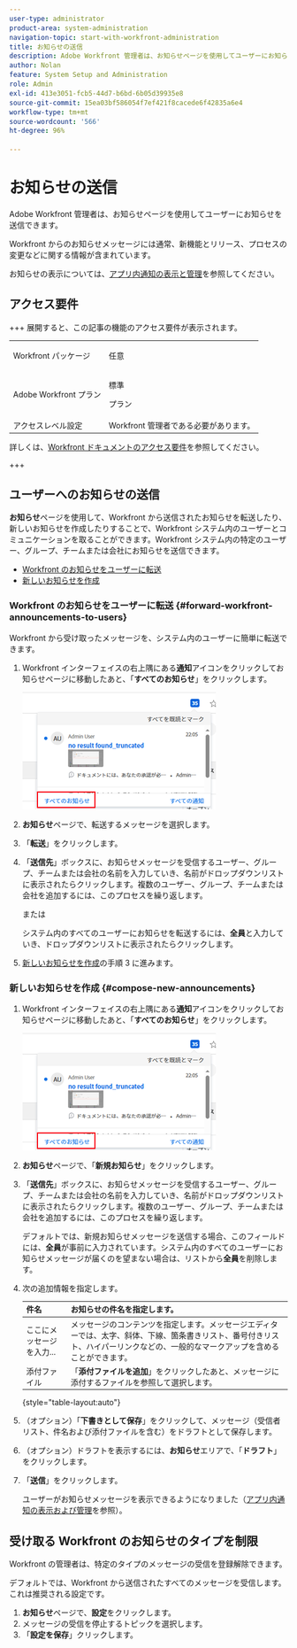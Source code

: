```yaml
---
user-type: administrator
product-area: system-administration
navigation-topic: start-with-workfront-administration
title: お知らせの送信
description: Adobe Workfront 管理者は、お知らせページを使用してユーザーにお知らせを送信できます。
author: Nolan
feature: System Setup and Administration
role: Admin
exl-id: 413e3051-fcb5-44d7-b6bd-6b05d39935e8
source-git-commit: 15ea03bf586054f7ef421f8cacede6f42835a6e4
workflow-type: tm+mt
source-wordcount: '566'
ht-degree: 96%

---
```


# お知らせの送信

Adobe Workfront 管理者は、お知らせページを使用してユーザーにお知らせを送信できます。

Workfront からのお知らせメッセージには通常、新機能とリリース、プロセスの変更などに関する情報が含まれています。

お知らせの表示については、[アプリ内通知の表示と管理](../../workfront-basics/using-notifications/view-and-manage-in-app-notifications.md)を参照してください。

## アクセス要件

+++ 展開すると、この記事の機能のアクセス要件が表示されます。

<table style="table-layout:auto"> 
 <col> 
 <col> 
 <tbody> 
  <tr> 
   <td role="rowheader">Workfront パッケージ</td> 
   <td><p>任意</p></td> 
  </tr> 
  <tr> 
   <td role="rowheader">Adobe Workfront プラン</td> 
   <td><p>標準</p> <p>プラン</p></td> 
  </tr> 
  <tr> 
   <td role="rowheader">アクセスレベル設定</td> 
   <td>Workfront 管理者である必要があります。 </td> 
  </tr> 
 </tbody> 
</table>

詳しくは、[Workfront ドキュメントのアクセス要件](/help/quicksilver/administration-and-setup/add-users/access-levels-and-object-permissions/access-level-requirements-in-documentation.md)を参照してください。

+++

## ユーザーへのお知らせの送信

**お知らせ**&#x200B;ページを使用して、Workfront から送信されたお知らせを転送したり、新しいお知らせを作成したりすることで、Workfront システム内のユーザーとコミュニケーションを取ることができます。Workfront システム内の特定のユーザー、グループ、チームまたは会社にお知らせを送信できます。

* [Workfront のお知らせをユーザーに転送](#forward-workfront-announcements-to-users)
* [新しいお知らせを作成](#compose-new-announcements)

### Workfront のお知らせをユーザーに転送 {#forward-workfront-announcements-to-users}

Workfront から受け取ったメッセージを、システム内のユーザーに簡単に転送できます。

1. Workfront インターフェイスの右上隅にある&#x200B;**通知**&#x200B;アイコンをクリックしてお知らせページに移動したあと、「**すべてのお知らせ**」をクリックします。

   ![&#x200B; すべてのお知らせ &#x200B;](assets/announcement-access-350x212.png)

1. **お知らせ**&#x200B;ページで、転送するメッセージを選択します。
1. 「**転送**」をクリックします。
1. 「**送信先**」ボックスに、お知らせメッセージを受信するユーザー、グループ、チームまたは会社の名前を入力していき、名前がドロップダウンリストに表示されたらクリックします。複数のユーザー、グループ、チームまたは会社を追加するには、このプロセスを繰り返します。

   または

   システム内のすべてのユーザーにお知らせを転送するには、**全員**&#x200B;と入力していき、ドロップダウンリストに表示されたらクリックします。

1. [新しいお知らせを作成](#compose-new-announcements)の手順 3 に進みます。

### 新しいお知らせを作成 {#compose-new-announcements}

1. Workfront インターフェイスの右上隅にある&#x200B;**通知**&#x200B;アイコンをクリックしてお知らせページに移動したあと、「**すべてのお知らせ**」をクリックします。

   ![&#x200B; すべての発表 &#x200B;](assets/announcement-access-350x212.png)

1. **お知らせ**&#x200B;ページで、「**新規お知らせ**」をクリックします。

1. 「**送信先**」ボックスに、お知らせメッセージを受信するユーザー、グループ、チームまたは会社の名前を入力していき、名前がドロップダウンリストに表示されたらクリックします。複数のユーザー、グループ、チームまたは会社を追加するには、このプロセスを繰り返します。

   デフォルトでは、新規お知らせメッセージを送信する場合、このフィールドには、**全員**&#x200B;が事前に入力されています。システム内のすべてのユーザーにお知らせメッセージが届くのを望まない場合は、リストから&#x200B;**全員**&#x200B;を削除します。

1. 次の追加情報を指定します。

   | 件名 | お知らせの件名を指定します。 |
   |---|---|
   | ここにメッセージを入力... | メッセージのコンテンツを指定します。メッセージエディターでは、太字、斜体、下線、箇条書きリスト、番号付きリスト、ハイパーリンクなどの、一般的なマークアップを含めることができます。 |
   | 添付ファイル | 「**添付ファイルを追加**」をクリックしたあと、メッセージに添付するファイルを参照して選択します。 |

   {style="table-layout:auto"}

1. （オプション）「**下書きとして保存**」をクリックして、メッセージ（受信者リスト、件名および添付ファイルを含む）をドラフトとして保存します。

1. （オプション）ドラフトを表示するには、**お知らせ**&#x200B;エリアで、「**ドラフト**」をクリックします。

1. 「**送信**」をクリックします。

   ユーザーがお知らせメッセージを表示できるようになりました（[アプリ内通知の表示および管理](../../workfront-basics/using-notifications/view-and-manage-in-app-notifications.md)を参照）。

## 受け取る Workfront のお知らせのタイプを制限

Workfront の管理者は、特定のタイプのメッセージの受信を登録解除できます。

デフォルトでは、Workfront から送信されたすべてのメッセージを受信します。これは推奨される設定です。

1. **お知らせ**&#x200B;ページで、**設定**&#x200B;をクリックします。
1. メッセージの受信を停止するトピックを選択します。
1. 「**設定を保存**」クリックします。
